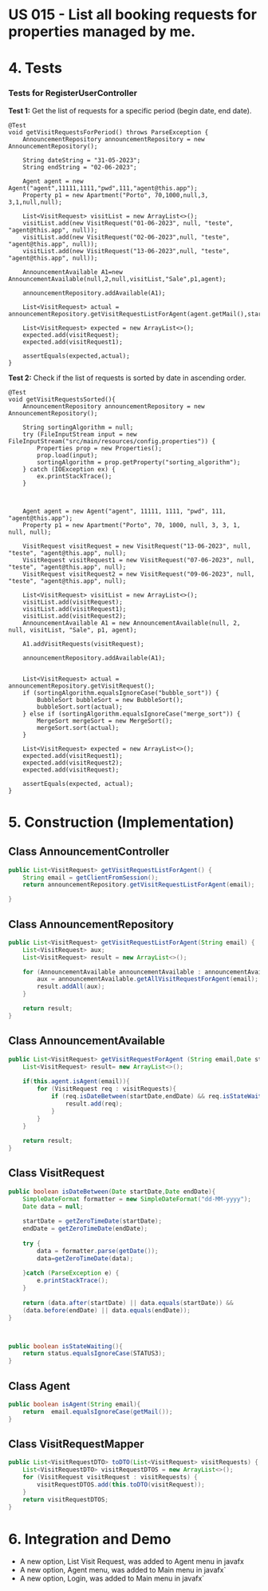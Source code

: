 # US 015 - List all booking requests for properties managed by me.


# 4. Tests 
### Tests for RegisterUserController

**Test 1:** Get the list of requests for a specific period (begin date, end date).


    @Test
    void getVisitRequestsForPeriod() throws ParseException {
        AnnouncementRepository announcementRepository = new AnnouncementRepository();

        String dateString = "31-05-2023";
        String endString = "02-06-2023";

        Agent agent = new Agent("agent",11111,1111,"pwd",111,"agent@this.app");
        Property p1 = new Apartment("Porto", 70,1000,null,3, 3,1,null,null);

        List<VisitRequest> visitList = new ArrayList<>();
        visitList.add(new VisitRequest("01-06-2023", null, "teste", "agent@this.app", null));
        visitList.add(new VisitRequest("02-06-2023",null, "teste", "agent@this.app", null));
        visitList.add(new VisitRequest("13-06-2023",null, "teste", "agent@this.app", null));

        AnnouncementAvailable A1=new AnnouncementAvailable(null,2,null,visitList,"Sale",p1,agent);

        announcementRepository.addAvailable(A1);

        List<VisitRequest> actual = announcementRepository.getVisitRequestListForAgent(agent.getMail(),start,end);

        List<VisitRequest> expected = new ArrayList<>();
        expected.add(visitRequest);
        expected.add(visitRequest1);

        assertEquals(expected,actual);
    }





**Test 2:** Check if the list of requests is sorted by date in ascending order.

    @Test
    void getVisitRequestsSorted(){
        AnnouncementRepository announcementRepository = new AnnouncementRepository();

        String sortingAlgorithm = null;
        try (FileInputStream input = new FileInputStream("src/main/resources/config.properties")) {
            Properties prop = new Properties();
            prop.load(input);
            sortingAlgorithm = prop.getProperty("sorting_algorithm");
        } catch (IOException ex) {
            ex.printStackTrace();
        }



        Agent agent = new Agent("agent", 11111, 1111, "pwd", 111, "agent@this.app");
        Property p1 = new Apartment("Porto", 70, 1000, null, 3, 3, 1, null, null);

        VisitRequest visitRequest = new VisitRequest("13-06-2023", null, "teste", "agent@this.app", null);
        VisitRequest visitRequest1 = new VisitRequest("07-06-2023", null, "teste", "agent@this.app", null);
        VisitRequest visitRequest2 = new VisitRequest("09-06-2023", null, "teste", "agent@this.app", null);

        List<VisitRequest> visitList = new ArrayList<>();
        visitList.add(visitRequest);
        visitList.add(visitRequest1);
        visitList.add(visitRequest2);
        AnnouncementAvailable A1 = new AnnouncementAvailable(null, 2, null, visitList, "Sale", p1, agent);

        A1.addVisitRequests(visitRequest);

        announcementRepository.addAvailable(A1);


        List<VisitRequest> actual = announcementRepository.getVisitRequest();
        if (sortingAlgorithm.equalsIgnoreCase("bubble_sort")) {
            BubbleSort bubbleSort = new BubbleSort();
            bubbleSort.sort(actual);
        } else if (sortingAlgorithm.equalsIgnoreCase("merge_sort")) {
            MergeSort mergeSort = new MergeSort();
            mergeSort.sort(actual);
        }

        List<VisitRequest> expected = new ArrayList<>();
        expected.add(visitRequest1);
        expected.add(visitRequest2);
        expected.add(visitRequest);
        
        assertEquals(expected, actual);
    }





# 5. Construction (Implementation)


## Class AnnouncementController

```java
public List<VisitRequest> getVisitRequestListForAgent() {
    String email = getClientFromSession();
    return announcementRepository.getVisitRequestListForAgent(email);

}

```


## Class AnnouncementRepository

```java
public List<VisitRequest> getVisitRequestListForAgent(String email) {
    List<VisitRequest> aux;
    List<VisitRequest> result = new ArrayList<>();

    for (AnnouncementAvailable announcementAvailable : announcementAvailables) {
        aux = announcementAvailable.getAllVisitRequestForAgent(email);
        result.addAll(aux);
    }

    return result;
}
```

## Class AnnouncementAvailable

```java
public List<VisitRequest> getVisitRequestForAgent (String email,Date startDate,Date endDate){
    List<VisitRequest> result= new ArrayList<>();
    
    if(this.agent.isAgent(email)){
        for (VisitRequest req : visitRequests){
            if (req.isDateBetween(startDate,endDate) && req.isStateWaiting()){
                result.add(req);
            }
        }
    }
    
    return result;
}
```


## Class VisitRequest

```java
public boolean isDateBetween(Date startDate,Date endDate){
    SimpleDateFormat formatter = new SimpleDateFormat("dd-MM-yyyy");
    Date data = null;
    
    startDate = getZeroTimeDate(startDate);
    endDate = getZeroTimeDate(endDate);
    
    try {
        data = formatter.parse(getDate());
        data=getZeroTimeDate(data);
        
    }catch (ParseException e) {
        e.printStackTrace();
    }
    
    return (data.after(startDate) || data.equals(startDate)) &&
    (data.before(endDate) || data.equals(endDate));
}



public boolean isStateWaiting(){
    return status.equalsIgnoreCase(STATUS3);
}
```



## Class Agent

```java
public boolean isAgent(String email){
    return  email.equalsIgnoreCase(getMail());
}
```



## Class VisitRequestMapper

```java
public List<VisitRequestDTO> toDTO(List<VisitRequest> visitRequests) {
    List<VisitRequestDTO> visitRequestDTOS = new ArrayList<>();
    for (VisitRequest visitRequest : visitRequests) {
        visitRequestDTOS.add(this.toDTO(visitRequest));
    }
    return visitRequestDTOS;
}
```




# 6. Integration and Demo 

* A new option, List Visit Request, was added to Agent menu in javafx
* A new option, Agent menu, was added to Main menu in javafx`
* A new option, Login, was added to Main menu in javafx`





